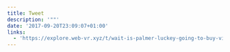 ```yaml
---
title: Tweet
description: '""'
date: '2017-09-20T23:09:07+01:00'
links:
  - 'https://explore.web-vr.xyz/t/wait-is-palmer-luckey-going-to-buy-vive/45'
---
```


